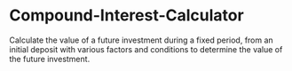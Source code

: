 # Compound-Interest-Calculator
Calculate the value of a future investment during a fixed period, from an initial deposit with various factors and conditions  to determine the value of the future investment.

